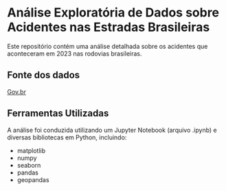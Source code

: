 # Análise Exploratória de Dados sobre Acidentes nas Estradas Brasileiras

Este repositório contém uma análise detalhada sobre os acidentes que aconteceram em 2023 nas rodovias brasileiras.

## Fonte dos dados
[Gov.br](https://www.gov.br/prf/pt-br/acesso-a-informacao/dados-abertos/dados-abertos-acidentes)

## Ferramentas Utilizadas

A análise foi conduzida utilizando um Jupyter Notebook (arquivo .ipynb) e diversas bibliotecas em Python, incluindo:

- matplotlib
- numpy
- seaborn
- pandas
- geopandas

